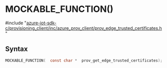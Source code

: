 # MOCKABLE_FUNCTION()

\#include "[azure-iot-sdk-c/provisioning_client/inc/azure_prov_client/prov_edge_trusted_certificates.h](../iot-c-ref-prov-edge-trusted-certificates-h.md)"  

## Syntax

```C
MOCKABLE_FUNCTION(  const char *  prov_get_edge_trusted_certificates);
```

